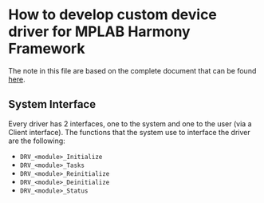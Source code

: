 # How to develop custom device driver for MPLAB Harmony Framework

The note in this file are based on the complete document that can be found [here](http://ww1.microchip.com/downloads/en/DeviceDoc/MPLAB%20Harmony%20Driver%20Development%20Guide_v111.pdf).

## System Interface

Every driver has 2 interfaces, one to the system and one to the user (via a Client interface).
The functions that the system use to interface the driver are the following:
- `DRV_<module>_Initialize`
- `DRV_<module>_Tasks`
- `DRV_<module>_Reinitialize`
- `DRV_<module>_Deinitialize`
- `DRV_<module>_Status`


